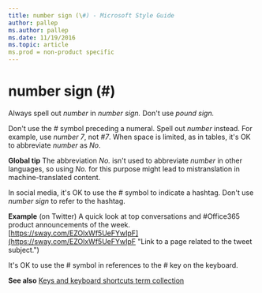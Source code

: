 ```yaml
---
title: number sign (\#) - Microsoft Style Guide
author: pallep
ms.author: pallep
ms.date: 11/19/2016
ms.topic: article
ms.prod = non-product specific
---
```


# number sign (\#)

Always spell out *number* in *number sign.* Don't use *pound sign.*

Don't use the \# symbol preceding a numeral. Spell out *number* instead. For example, use *number 7*, not *\#7*. When space is limited, as in tables, it's OK to abbreviate *number* as *No*. 

**Global tip** The abbreviation *No.* isn't used to abbreviate *number* in other languages, so using *No.* for this purpose might lead to mistranslation in machine-translated content. 

In social media, it's OK to use the \# symbol to indicate a hashtag. Don't use *number sign* to refer to the hashtag.

**Example** (on Twitter) A quick look at top conversations and \#Office365 product announcements of the week. [https://sway.com/EZOlxWf5UeFYwIpF](https://sway.com/EZOlxWf5UeFYwIpF "Link to a page related to the tweet subject.")

It's OK to use the \# symbol in references to the \# key on the keyboard.

**See also** [](/style-guide/a-z-word-list-term-collections/term-collections/keys-keyboard-shortcuts)[Keys and keyboard shortcuts term collection](/style-guide/a-z-word-list-term-collections/term-collections/keys-keyboard-shortcuts)

